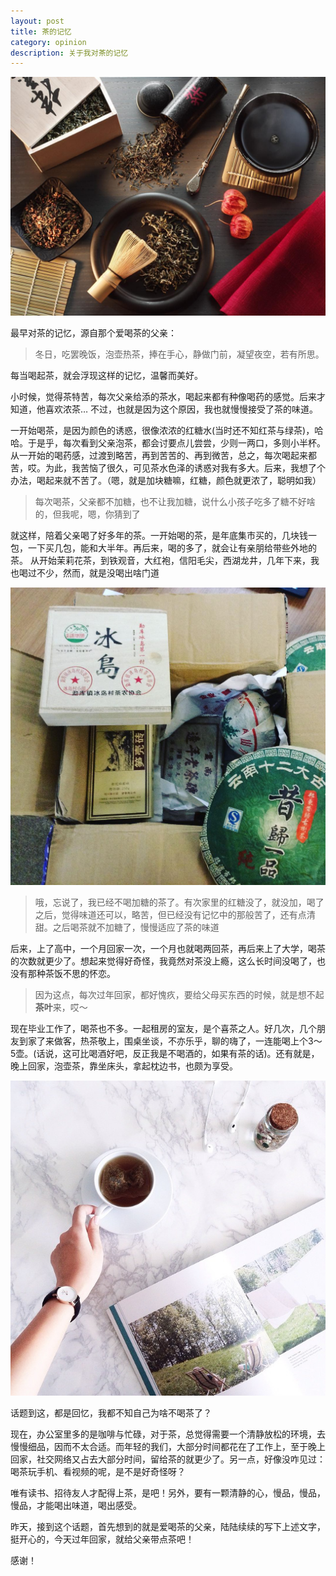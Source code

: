 ```yaml
---
layout: post
title: 茶的记忆
category: opinion
description: 关于我对茶的记忆
---
```


![](/images/2015_12/tea.jpg)

最早对茶的记忆，源自那个爱喝茶的父亲：

> 冬日，吃罢晚饭，泡壶热茶，捧在手心，静做门前，凝望夜空，若有所思。

每当喝起茶，就会浮现这样的记忆，温馨而美好。

小时候，觉得茶特苦，每次父亲给添的茶水，喝起来都有种像喝药的感觉。后来才知道，他喜欢浓茶… 不过，也就是因为这个原因，我也就慢慢接受了茶的味道。

一开始喝茶，是因为颜色的诱惑，很像浓浓的红糖水(当时还不知红茶与绿茶)，哈哈。于是乎，每次看到父亲泡茶，都会讨要点儿尝尝，少则一两口，多则小半杯。从一开始的喝药感，过渡到略苦，再到苦苦的、再到微苦，总之，每次喝起来都苦，哎。为此，我苦恼了很久，可见茶水色泽的诱惑对我有多大。后来，我想了个办法，喝起来就不苦了。（嗯，就是加块糖嘛，红糖，颜色就更浓了，聪明如我）

> 每次喝茶，父亲都不加糖，也不让我加糖，说什么小孩子吃多了糖不好啥的，但我呢，嗯，你猜到了

就这样，陪着父亲喝了好多年的茶。一开始喝的茶，是年底集市买的，几块钱一包，一下买几包，能和大半年。再后来，喝的多了，就会让有亲朋给带些外地的茶。 从开始茉莉花茶，到铁观音，大红袍，信阳毛尖，西湖龙井，几年下来，我也喝过不少，然而，就是没喝出啥门道

![](/images/2015_12/tea6.jpg)

> 哦，忘说了，我已经不喝加糖的茶了。有次家里的红糖没了，就没加，喝了之后，觉得味道还可以，略苦，但已经没有记忆中的那般苦了，还有点清甜。之后喝茶就不加糖了，慢慢适应了茶的味道

后来，上了高中，一个月回家一次，一个月也就喝两回茶，再后来上了大学，喝茶的次数就更少了。想起来觉得好奇怪，我竟然对茶没上瘾，这么长时间没喝了，也没有那种茶饭不思的怀恋。

> 因为这点，每次过年回家，都好愧疚，要给父母买东西的时候，就是想不起**茶叶**来，哎～

现在毕业工作了，喝茶也不多。一起租房的室友，是个喜茶之人。好几次，几个朋友到家了来做客，热茶敬上，围桌坐谈，不亦乐乎，聊的嗨了，一连能喝上个3～5壶。(话说，这可比喝酒好吧，反正我是不喝酒的，如果有茶的话)。还有就是，晚上回家，泡壶茶，靠坐床头，拿起枕边书，也颇为享受。

![](/images/2015_12/tea5.jpg)

话题到这，都是回忆，我都不知自己为啥不喝茶了？

现在，办公室里多的是咖啡与忙碌，对于茶，总觉得需要一个清静放松的环境，去慢慢细品，因而不太合适。而年轻的我们，大部分时间都花在了工作上，至于晚上回家，社交网络又占去大部分时间，留给茶的就更少了。另一点，好像没咋见过：喝茶玩手机、看视频的呢，是不是好奇怪呀？

唯有读书、招待友人才配得上茶，是吧！另外，要有一颗清静的心，慢品，慢品，慢品，才能喝出味道，喝出感受。

昨天，接到这个话题，首先想到的就是爱喝茶的父亲，陆陆续续的写下上述文字，挺开心的，今天过年回家，就给父亲带点茶吧！

感谢！